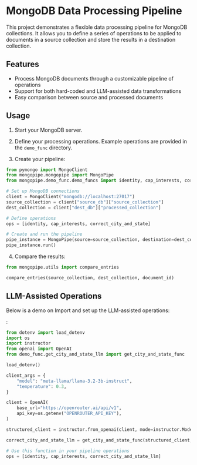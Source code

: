 # MongoDB Data Processing Pipeline

This project demonstrates a flexible data processing pipeline for MongoDB collections. It allows you to define a series of operations to be applied to documents in a source collection and store the results in a destination collection.

## Features

- Process MongoDB documents through a customizable pipeline of operations
- Support for both hard-coded and LLM-assisted data transformations
- Easy comparison between source and processed documents

## Usage

1. Start your MongoDB server.

2. Define your processing operations. Example operations are provided in the `demo_func` directory.

3. Create your pipeline:

```python
from pymongo import MongoClient
from mongopipe.mongopipe import MongoPipe
from mongopipe.demo_func.demo_funcs import identity, cap_interests, correct_city_and_state 

# Set up MongoDB connections
client = MongoClient("mongodb://localhost:27017")
source_collection = client["source_db"]["source_collection"]
dest_collection = client["dest_db"]["processed_collection"]

# Define operations
ops = [identity, cap_interests, correct_city_and_state]

# Create and run the pipeline
pipe_instance = MongoPipe(source=source_collection, destination=dest_collection, ops=ops)
pipe_instance.run()
```

4. Compare the results:

```python
from mongopipe.utils import compare_entries

compare_entries(source_collection, dest_collection, document_id)
```

## LLM-Assisted Operations

Below is a demo on Import and set up the LLM-assisted operations:

:

```python
from dotenv import load_dotenv
import os
import instructor
from openai import OpenAI
from demo_func.get_city_and_state_llm import get_city_and_state_func

load_dotenv()

client_args = {
    "model": "meta-llama/llama-3.2-3b-instruct",
    "temperature": 0.3,
}

client = OpenAI(
    base_url="https://openrouter.ai/api/v1",
    api_key=os.getenv("OPENROUTER_API_KEY"),
)

structured_client = instructor.from_openai(client, mode=instructor.Mode.JSON)

correct_city_and_state_llm = get_city_and_state_func(structured_client, client_args)

# Use this function in your pipeline operations
ops = [identity, cap_interests, correct_city_and_state_llm]
```
